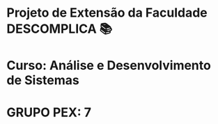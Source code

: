 # Projeto de Extensão da Faculdade DESCOMPLICA 📚


# Curso: Análise e Desenvolvimento de Sistemas

# GRUPO PEX: 7
